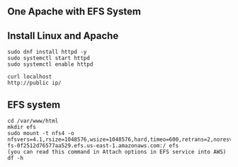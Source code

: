 ## One Apache with EFS System

## Install Linux and Apache

```
sudo dnf install httpd -y
sudo systemctl start httpd
sudo systemctl enable httpd
```
```
curl localhost
http://public ip/
```
## EFS system

```
cd /var/www/html
mkdir efs
sudo mount -t nfs4 -o nfsvers=4.1,rsize=1048576,wsize=1048576,hard,timeo=600,retrans=2,noresvport fs-0f2512d76577aa529.efs.us-east-1.amazonaws.com:/ efs
(you can read this command in Attach options in EFS service into AWS)
df -h
```
